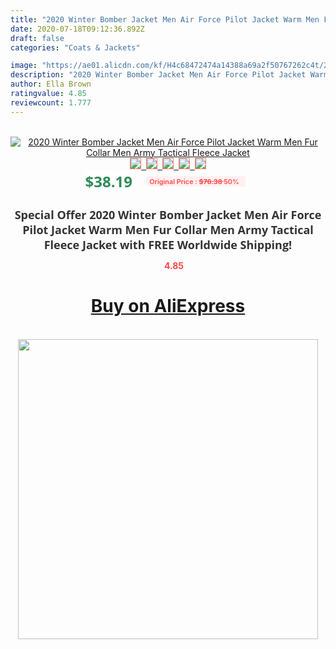 ```yaml
---
title: "2020 Winter Bomber Jacket Men Air Force Pilot Jacket Warm Men Fur Collar Men Army Tactical Fleece Jacket"
date: 2020-07-18T09:12:36.892Z
draft: false
categories: "Coats & Jackets"

image: "https://ae01.alicdn.com/kf/H4c68472474a14388a69a2f50767262c4t/2020-Winter-Bomber-Jacket-Men-Air-Force-Pilot-Jacket-Warm-Men-Fur-Collar-Men-Army-Tactical.jpg"
description: "2020 Winter Bomber Jacket Men Air Force Pilot Jacket Warm Men Fur Collar Men Army Tactical Fleece Jacket"
author: Ella Brown
ratingvalue: 4.85
reviewcount: 1.777
---
```

<br>
<div style="text-align: center;">
<a href="https://s.click.aliexpress.com/e/_AdneXT" target="_blank" rel="nofollow noopener noreferrer"><img alt="2020 Winter Bomber Jacket Men Air Force Pilot Jacket Warm Men Fur Collar Men Army Tactical Fleece Jacket" class="magnifier-image" src="https://ae01.alicdn.com/kf/H4c68472474a14388a69a2f50767262c4t/2020-Winter-Bomber-Jacket-Men-Air-Force-Pilot-Jacket-Warm-Men-Fur-Collar-Men-Army-Tactical.jpg_640x640.jpg">
<br>
<img style="border:1px solid salmon" src="https://ae01.alicdn.com/kf/H4c68472474a14388a69a2f50767262c4t/2020-Winter-Bomber-Jacket-Men-Air-Force-Pilot-Jacket-Warm-Men-Fur-Collar-Men-Army-Tactical.jpg_120x120.jpg">&nbsp;&nbsp;<img style="border:1px solid salmon" src="https://ae01.alicdn.com/kf/H6ffd81e32c7442cd8db94ab97b4d5309e/2020-Winter-Bomber-Jacket-Men-Air-Force-Pilot-Jacket-Warm-Men-Fur-Collar-Men-Army-Tactical.jpg_120x120.jpg">&nbsp;&nbsp;<img style="border:1px solid salmon" src="https://ae01.alicdn.com/kf/H22ef80aaa30343a7ba31bd8cbfad17ccm/2020-Winter-Bomber-Jacket-Men-Air-Force-Pilot-Jacket-Warm-Men-Fur-Collar-Men-Army-Tactical.jpg_120x120.jpg">&nbsp;&nbsp;<img style="border:1px solid salmon" src="https://ae01.alicdn.com/kf/H03d33187923e422488c3d606feb0d02cW/2020-Winter-Bomber-Jacket-Men-Air-Force-Pilot-Jacket-Warm-Men-Fur-Collar-Men-Army-Tactical.jpg_120x120.jpg">&nbsp;&nbsp;<img style="border:1px solid salmon" src="https://ae01.alicdn.com/kf/H7ba779e8c639400bb0328ecb0536bf47v/2020-Winter-Bomber-Jacket-Men-Air-Force-Pilot-Jacket-Warm-Men-Fur-Collar-Men-Army-Tactical.jpg_120x120.jpg"></a></div><br0>
<div style="text-align: center;"><span style="background-color: white; border: 0px; box-sizing: border-box; color: seagreen; display: inline-block; font-family: &quot;open sans&quot; , &quot;arial&quot; , &quot;helvetica&quot; , sans-serif , &quot;heiti&quot;; font-size: 24px; font-stretch: inherit; font-weight: 700; line-height: inherit; margin: 0px 10px 0px 0px; padding: 0px; vertical-align: middle;">$38.19 </span>
<span style="background: rgb(255 , 241 , 241); border-radius: 3px; border: 0px; box-sizing: border-box; color: #ff4747; display: inline-block; font-family: inherit; font-size: 12px; font-stretch: inherit; font-style: inherit; font-variant: inherit; font-weight: 600; line-height: inherit; margin: 0px; padding: 2px 5px; transform: scale(0.9); vertical-align: middle;">Original Price : <b style="text-decoration: line-through;">$76.38 </b> 50%&nbsp;&nbsp;</span></div>
<h1 style="color: #333333; display: inline-block; font-family: &quot;open sans&quot; , &quot;arial&quot; , &quot;helvetica&quot; , sans-serif , &quot;heiti&quot;; font-size: 18px; font-stretch: inherit; font-weight: 700; text-align: center;">Special Offer 2020 Winter Bomber Jacket Men Air Force Pilot Jacket Warm Men Fur Collar Men Army Tactical Fleece Jacket with FREE Worldwide Shipping!</h1>
<div style="color: #ff4747; text-align: center;">
<img src="https://4.bp.blogspot.com/-M0ZcTcb-5uY/XleCXlxnR4I/AAAAAAAAAEc/OrjgMkXV1oMQFaCRZj5HQwOCBcu3w1FegCPcBGAYYCw/s1600/star.png" style="height: 15px;">&nbsp;<b>4.85</b></div>
<div class="button_cont" align="center"><a class="buynow_a" href="https://s.click.aliexpress.com/e/_AdneXT" target="_blank" rel="nofollow noopener noreferrer"><H1>Buy on AliExpress</H1></a></div><br>
<div class="separator" style="clear: both; text-align: center;">
<img src="https://lh3.googleusercontent.com/-pTy5HemUv9M/XlePHvY0dAI/AAAAAAAAAE4/0nX5iRUoIWY8eMW9Dpxeirr157OZliDIgCLcBGAsYHQ/s1600/badge.gif" width="480">
</div>
